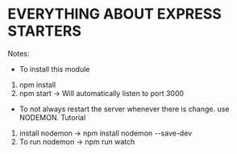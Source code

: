 # EVERYTHING ABOUT EXPRESS STARTERS

Notes:

- To install this module

1. npm install
2. npm start -> Will automatically listen to port 3000

- To not always restart the server whenever there is change. use NODEMON. Tutorial

1. install nodemon -> npm install nodemon --save-dev
2. To run nodemon -> npm run watch
